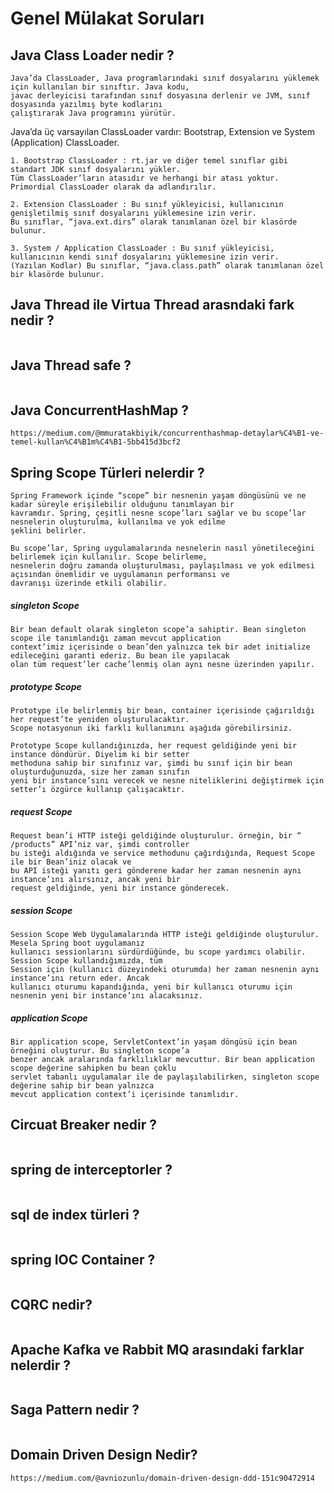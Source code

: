 # Genel Mülakat Soruları


## Java Class Loader nedir ?
```
Java’da ClassLoader, Java programlarındaki sınıf dosyalarını yüklemek için kullanılan bir sınıftır. Java kodu,
javac derleyicisi tarafından sınıf dosyasına derlenir ve JVM, sınıf dosyasında yazılmış byte kodlarını
çalıştırarak Java programını yürütür.
```
Java’da üç varsayılan ClassLoader vardır: Bootstrap, Extension ve System (Application) ClassLoader.
```
1. Bootstrap ClassLoader : rt.jar ve diğer temel sınıflar gibi standart JDK sınıf dosyalarını yükler.
Tüm ClassLoader’ların atasıdır ve herhangi bir atası yoktur. Primordial ClassLoader olarak da adlandırılır.

2. Extension ClassLoader : Bu sınıf yükleyicisi, kullanıcının genişletilmiş sınıf dosyalarını yüklemesine izin verir.
Bu sınıflar, “java.ext.dirs” olarak tanımlanan özel bir klasörde bulunur.

3. System / Application ClassLoader : Bu sınıf yükleyicisi, kullanıcının kendi sınıf dosyalarını yüklemesine izin verir.
(Yazılan Kodlar) Bu sınıflar, “java.class.path” olarak tanımlanan özel bir klasörde bulunur.
```

## Java Thread ile Virtua Thread arasndaki fark nedir ?
```

```

## Java Thread safe ?
```

```

## Java ConcurrentHashMap ?
```
https://medium.com/@mmuratakbiyik/concurrenthashmap-detaylar%C4%B1-ve-temel-kullan%C4%B1m%C4%B1-5bb415d3bcf2
```

## Spring Scope Türleri nelerdir ?
```
Spring Framework içinde “scope” bir nesnenin yaşam döngüsünü ve ne kadar süreyle erişilebilir olduğunu tanımlayan bir
kavramdır. Spring, çeşitli nesne scope’ları sağlar ve bu scope’lar nesnelerin oluşturulma, kullanılma ve yok edilme
şeklini belirler.

Bu scope’lar, Spring uygulamalarında nesnelerin nasıl yönetileceğini belirlemek için kullanılır. Scope belirleme,
nesnelerin doğru zamanda oluşturulması, paylaşılması ve yok edilmesi açısından önemlidir ve uygulamanın performansı ve
davranışı üzerinde etkili olabilir.
```

##### singleton Scope 
```
Bir bean default olarak singleton scope’a sahiptir. Bean singleton scope ile tanımlandığı zaman mevcut application
context‘imiz içerisinde o bean’den yalnızca tek bir adet initialize edileceğini garanti ederiz. Bu bean ile yapılacak
olan tüm request’ler cache’lenmiş olan aynı nesne üzerinden yapılır. 
```
##### prototype Scope
```
Prototype ile belirlenmiş bir bean, container içerisinde çağırıldığı her request’te yeniden oluşturulacaktır.
Scope notasyonun iki farklı kullanımını aşağıda görebilirsiniz.

Prototype Scope kullandığınızda, her request geldiğinde yeni bir instance döndürür. Diyelim ki bir setter
methoduna sahip bir sınıfınız var, şimdi bu sınıf için bir bean oluşturduğunuzda, size her zaman sınıfın
yeni bir instance’sını verecek ve nesne niteliklerini değiştirmek için setter’ı özgürce kullanıp çalışacaktır. 
```
##### request Scope
```
Request bean’i HTTP isteği geldiğinde oluşturulur. örneğin, bir “ /products” API’niz var, şimdi controller
bu isteği aldığında ve service methodunu çağırdığında, Request Scope ile bir Bean’iniz olacak ve
bu API isteği yanıtı geri gönderene kadar her zaman nesnenin aynı instance’ını alırsınız, ancak yeni bir
request geldiğinde, yeni bir instance gönderecek.
```
##### session Scope
```
Session Scope Web Uygulamalarında HTTP isteği geldiğinde oluşturulur. Mesela Spring boot uygulamanız
kullanıcı sessionlarını sürdürdüğünde, bu scope yardımcı olabilir. Session Scope kullandığımızda, tüm
Session için (kullanıcı düzeyindeki oturumda) her zaman nesnenin aynı instance’ını return eder. Ancak
kullanıcı oturumu kapandığında, yeni bir kullanıcı oturumu için nesnenin yeni bir instance’ını alacaksınız.
```
##### application Scope
```
Bir application scope, ServletContext’in yaşam döngüsü için bean örneğini oluşturur. Bu singleton scope’a
benzer ancak aralarında farklılıklar mevcuttur. Bir bean application scope değerine sahipken bu bean çoklu
servlet tabanlı uygulamalar ile de paylaşılabilirken, singleton scope değerine sahip bir bean yalnızca
mevcut application context’i içerisinde tanımlıdır.
```

## Circuat Breaker nedir ?
```

```

## spring de interceptorler ?
```

```

## sql de index türleri ?
```

```

## spring IOC Container ?
```

```

## CQRC nedir?
```

```

## Apache Kafka ve Rabbit MQ arasındaki farklar nelerdir ?
```

```

## Saga Pattern nedir ?
```

```

## Domain Driven Design Nedir?
```
https://medium.com/@avniozunlu/domain-driven-design-ddd-151c90472914
```
